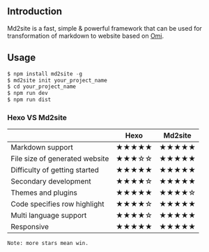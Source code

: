 ## Introduction 

Md2site is a fast, simple & powerful framework that can be used for transformation of markdown to website based on [Omi](https://github.com/AlloyTeam/omi).

## Usage

``` js
$ npm install md2site -g
$ md2site init your_project_name
$ cd your_project_name
$ npm run dev
$ npm run dist
```

### Hexo VS Md2site

|    | Hexo        | Md2site  |
| ------------- |:-------------:|:-----:|
| Markdown support | ★★★★★| ★★★★★ |
| File size of generated website | ★★★☆☆   |   ★★★★★ |
| Difficulty of getting started  | ★★★★★| ★★★★★ |
|  Secondary development | ★★★★☆     |   ★★★★★ |
| Themes and plugins  | ★★★★★     |   ★★★★☆ |
| Code specifies row highlight | ★★★★☆    |   ★★★★★ |
| Multi language support | ★★★★☆    |   ★★★★★ |
| Responsive | ★★★★★    |   ★★★★★ |

    Note: more stars mean win.